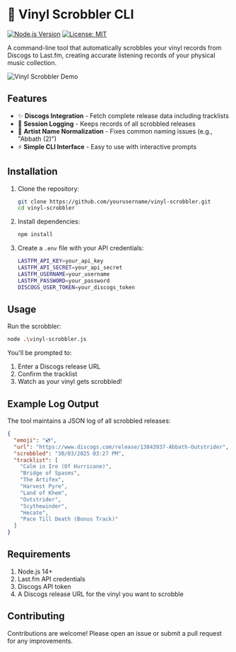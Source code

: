 # 🎵 Vinyl Scrobbler CLI

[![Node.js Version](https://img.shields.io/badge/node-%3E%3D14.0.0-brightgreen)](https://nodejs.org/)
[![License: MIT](https://img.shields.io/badge/License-MIT-yellow.svg)](https://opensource.org/licenses/MIT)

A command-line tool that automatically scrobbles your vinyl records from Discogs to Last.fm, creating accurate listening records of your physical music collection.

![Vinyl Scrobbler Demo](https://github.com/user-attachments/assets/09976f1f-64c5-4501-97d2-efb21f03d583)

## Features

- ✨ **Discogs Integration** - Fetch complete release data including tracklists
- 📝 **Session Logging** - Keeps records of all scrobbled releases
- 🔄 **Artist Name Normalization** - Fixes common naming issues (e.g., "Abbath (2)")
- ⚡ **Simple CLI Interface** - Easy to use with interactive prompts

## Installation

1. Clone the repository:
   ```bash
   git clone https://github.com/yourusername/vinyl-scrobbler.git
   cd vinyl-scrobbler

2. Install dependencies:

   ```bash
   npm install
   ```

3. Create a `.env` file with your API credentials:

   ```bash
   LASTFM_API_KEY=your_api_key
   LASTFM_API_SECRET=your_api_secret
   LASTFM_USERNAME=your_username
   LASTFM_PASSWORD=your_password
   DISCOGS_USER_TOKEN=your_discogs_token
   ```

## Usage

Run the scrobbler:

  ```bash
  node .\vinyl-scrobbler.js
```

You'll be prompted to:

  1. Enter a Discogs release URL
  2. Confirm the tracklist
  3. Watch as your vinyl gets scrobbled!

## Example Log Output

The tool maintains a JSON log of all scrobbled releases:

```json
{
  "emoji": "💿",
  "url": "https://www.discogs.com/release/13843937-Abbath-Outstrider",
  "scrobbled": "30/03/2025 03:27 PM",
  "tracklist": [
    "Calm in Ire (Of Hurricane)",
    "Bridge of Spasms",
    "The Artifex",
    "Harvest Pyre",
    "Land of Khem",
    "Outstrider",
    "Scythewinder",
    "Hecate",
    "Pace Till Death (Bonus Track)"
  ]
}
```

## Requirements

  1. Node.js 14+
  2. Last.fm API credentials
  3. Discogs API token
  4. A Discogs release URL for the vinyl you want to scrobble

## Contributing

Contributions are welcome! Please open an issue or submit a pull request for any improvements.
